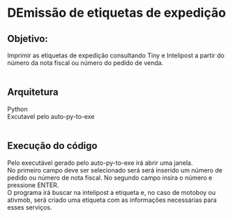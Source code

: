 # DEmissão de etiquetas de expedição<br/>

## Objetivo:<br/>
Imprimir as etiquetas de expedição consultando Tiny e Intelipost a partir do número da nota fiscal ou número do pedido de venda.<br/>
<br/>

## Arquitetura<br/>
Python<br/>
Excutavel pelo auto-py-to-exe<br/>
<br/>

## Execução do código<br/>
Pelo executável gerado pelo auto-py-to-exe irá abrir uma janela.<br/>
No primeiro campo deve ser selecionado será será inserido um número de pedido ou número de nota fiscal. No segundo campo insira o número e pressione ENTER.<br/>
O programa irá buscar na intelipost a etiqueta e, no caso de motoboy ou ativmob, será criado uma etiqueta com as informações necessárias para esses serviços.<br/>
